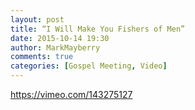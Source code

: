 ```yaml
---
layout: post
title: “I Will Make You Fishers of Men”
date: 2015-10-14 19:30
author: MarkMayberry
comments: true
categories: [Gospel Meeting, Video]
---
```

https://vimeo.com/143275127
